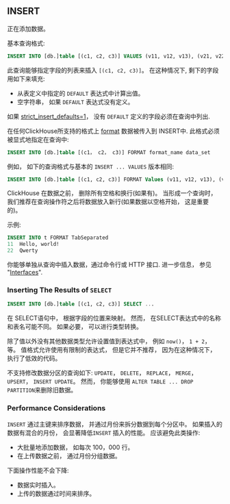 <a name="queries-insert"></a>

## INSERT

正在添加数据。

基本查询格式:

```sql
INSERT INTO [db.]table [(c1, c2, c3)] VALUES (v11, v12, v13), (v21, v22, v23), ...
```

此查询能够指定字段的列表来插入 `[(c1, c2, c3)]`。 在这种情况下, 剩下的字段用如下来填充:

- 从表定义中指定的 `DEFAULT` 表达式中计算出值。
- 空字符串， 如果 `DEFAULT` 表达式没有定义。

如果 [strict_insert_defaults=1](../operations/settings/settings.md#settings-strict_insert_defaults)， 没有 `DEFAULT` 定义的字段必须在查询中列出.

在任何ClickHouse所支持的格式上 [format](../interfaces/formats.md#formats) 数据被传入到 INSERT中. 此格式必须被显式地指定在查询中:

```sql
INSERT INTO [db.]table [(c1， c2， c3)] FORMAT format_name data_set
```

例如， 如下的查询格式与基本的 `INSERT ... VALUES` 版本相同:

```sql
INSERT INTO [db.]table [(c1, c2, c3)] FORMAT Values (v11, v12, v13), (v21, v22, v23), ...
```

ClickHouse 在数据之前， 删除所有空格和换行(如果有)。 当形成一个查询时， 我们推荐在查询操作符之后将数据放入新行(如果数据以空格开始， 这是重要的)。

示例:

```sql
INSERT INTO t FORMAT TabSeparated
11  Hello, world!
22  Qwerty
```

你能够单独从查询中插入数据，通过命令行或 HTTP 接口. 进一步信息， 参见 "[Interfaces](../interfaces/index.md#interfaces)".

### Inserting The Results of `SELECT`

```sql
INSERT INTO [db.]table [(c1, c2, c3)] SELECT ...
```

在 SELECT语句中， 根据字段的位置来映射。 然而， 在SELECT表达式中的名称和表名可能不同。 如果必要， 可以进行类型转换。

除了值以外没有其他数据类型允许设置值到表达式中， 例如 `now()`， `1 + 2`， 等。 值格式允许使用有限制的表达式， 但是它并不推荐， 因为在这种情况下， 执行了低效的代码。

不支持修改数据分区的查询如下: `UPDATE`， `DELETE`， `REPLACE`， `MERGE`， `UPSERT`， `INSERT UPDATE`。
然而， 你能够使用 `ALTER TABLE ... DROP PARTITION`来删除旧数据。

### Performance Considerations

`INSERT` 通过主键来排序数据， 并通过月份来拆分数据到每个分区中。 如果插入的数据有混合的月份， 会显著降低`INSERT` 插入的性能。 应该避免此类操作:

- 大批量地添加数据， 如每次 100，000 行。
- 在上传数据之前， 通过月份分组数据。

下面操作性能不会下降:

- 数据实时插入。
- 上传的数据通过时间来排序。


